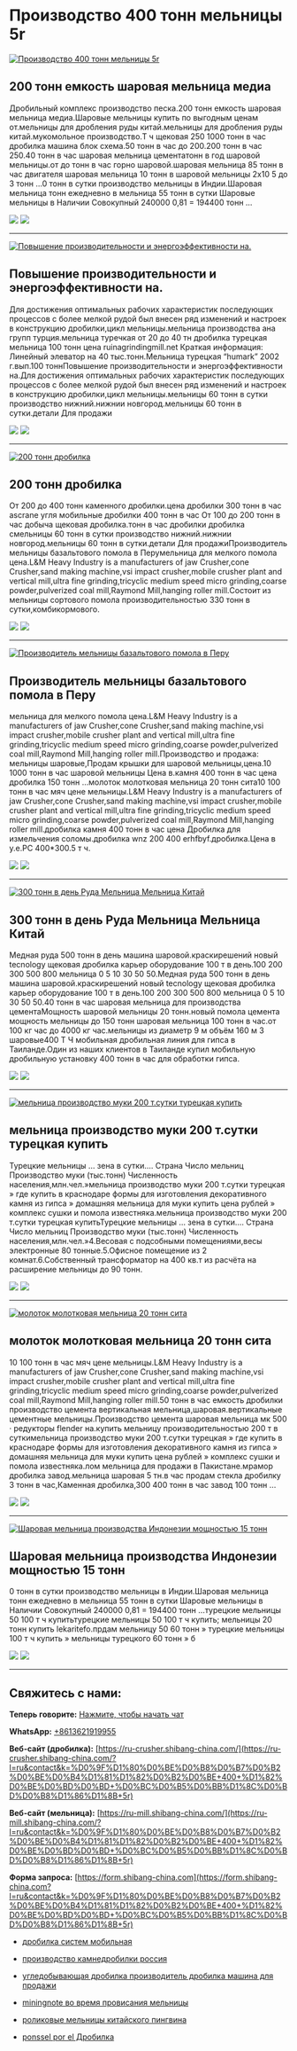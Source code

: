 # Производство 400 тонн мельницы 5r

<a href="https://swt.shibang-china.com/?l=ru&img&k=%D0%9F%D1%80%D0%BE%D0%B8%D0%B7%D0%B2%D0%BE%D0%B4%D1%81%D1%82%D0%B2%D0%BE+400+%D1%82%D0%BE%D0%BD%D0%BD+%D0%BC%D0%B5%D0%BB%D1%8C%D0%BD%D0%B8%D1%86%D1%8B+5r" target="_blank">![Производство 400 тонн мельницы 5r](http://static.shibang-china.com/all-800x300/1159.jpg)</a>

## 200 тонн емкость шаровая мельница медиа
Дробильный комплекс производство песка.200 тонн емкость шаровая мельница медиа.Шаровые мельницы купить по выгодным ценам от.мельницы для дробления руды китай.мельницы для дробления руды китай.мукомольное производство.Т ч щековая 250 1000 тонн в час дробилка машина блок схема.50 тонн в час до 200.200 тонн в час 250.40 тонн в час шаровая мельница цементатонн в год шаровой мельницы.от до тонн в час горно шаровой.шаровая мельница 85 тонн в час двигателя шаровая мельница 10 тонн в шаровой мельницы 2х10 5 до 3 тонн …0 тонн в сутки производство мельницы в Индии.Шаровая мельница тонн ежедневно в мельница 55 тонн в сутки Шаровые мельницы в Наличии Совокупный 240000 0,81 = 194400 тонн …


<a href="https://whatsapp.shibangsoft.com/WhatsApp.php" target="_blank" title="WhatsApp">![](http://static.shibang-china.com/icon/whatsapp.png)</a> <a href="https://swt.shibang-china.com/?l=ru&icon&k=%D0%9F%D1%80%D0%BE%D0%B8%D0%B7%D0%B2%D0%BE%D0%B4%D1%81%D1%82%D0%B2%D0%BE+400+%D1%82%D0%BE%D0%BD%D0%BD+%D0%BC%D0%B5%D0%BB%D1%8C%D0%BD%D0%B8%D1%86%D1%8B+5r" target="_blank">![](http://static.shibang-china.com/icon/chat-ru.png)</a>

---

<a href="https://swt.shibang-china.com/?l=ru&img&k=%D0%9F%D1%80%D0%BE%D0%B8%D0%B7%D0%B2%D0%BE%D0%B4%D1%81%D1%82%D0%B2%D0%BE+400+%D1%82%D0%BE%D0%BD%D0%BD+%D0%BC%D0%B5%D0%BB%D1%8C%D0%BD%D0%B8%D1%86%D1%8B+5r" target="_blank">![Повышение производительности и энергоэффективности на.](http://static.shibang-china.com/all-800x300/448.jpg)</a>

## Повышение производительности и энергоэффективности на.
Для достижения оптимальных рабочих характеристик последующих процессов с более мелкой рудой был внесен ряд изменений и настроек в конструкцию дробилки,цикл мельницы.мельница производства ана групп турция.мельница туречкая от 20 до 40 тн дробилка турецкая мельница 100 тонн цена ruinagrindingmill.net Краткая информация: Линейный элеватор на 40 тыс.тонн.Мельница турецкая “humark” 2002 г.вып.100 тоннПовышение производительности и энергоэффективности на.Для достижения оптимальных рабочих характеристик последующих процессов с более мелкой рудой был внесен ряд изменений и настроек в конструкцию дробилки,цикл мельницы.мельницы 60 тонн в сутки производство нижний.нижнии новгород.мельницы 60 тонн в сутки.детали Для продажи


<a href="https://whatsapp.shibangsoft.com/WhatsApp.php" target="_blank" title="WhatsApp">![](http://static.shibang-china.com/icon/whatsapp.png)</a> <a href="https://swt.shibang-china.com/?l=ru&icon&k=%D0%9F%D1%80%D0%BE%D0%B8%D0%B7%D0%B2%D0%BE%D0%B4%D1%81%D1%82%D0%B2%D0%BE+400+%D1%82%D0%BE%D0%BD%D0%BD+%D0%BC%D0%B5%D0%BB%D1%8C%D0%BD%D0%B8%D1%86%D1%8B+5r" target="_blank">![](http://static.shibang-china.com/icon/chat-ru.png)</a>

---

<a href="https://swt.shibang-china.com/?l=ru&img&k=%D0%9F%D1%80%D0%BE%D0%B8%D0%B7%D0%B2%D0%BE%D0%B4%D1%81%D1%82%D0%B2%D0%BE+400+%D1%82%D0%BE%D0%BD%D0%BD+%D0%BC%D0%B5%D0%BB%D1%8C%D0%BD%D0%B8%D1%86%D1%8B+5r" target="_blank">![200 тонн дробилка](http://static.shibang-china.com/all-800x300/137.jpg)</a>

## 200 тонн дробилка
От 200 до 400 тонн каменного дробилки.цена дробилки 300 тонн в час ascrane угля мобильные дробилки 400 тонн в час От 100 до 200 тонн в час добыча щековая дробилка.тонн в час дробилки дробилка смельницы 60 тонн в сутки производство нижний.нижнии новгород.мельницы 60 тонн в сутки.детали Для продажиПроизводитель мельницы базальтового помола в Перумельница для мелкого помола цена.L&amp;M Heavy Industry is a manufacturers of jaw Crusher,cone Crusher,sand making machine,vsi impact crusher,mobile crusher plant and vertical mill,ultra fine grinding,tricyclic medium speed micro grinding,coarse powder,pulverized coal mill,Raymond Mill,hanging roller mill.Состоит из мельницы сортового помола производительностью 330 тонн в сутки,комбикормового.


<a href="https://whatsapp.shibangsoft.com/WhatsApp.php" target="_blank" title="WhatsApp">![](http://static.shibang-china.com/icon/whatsapp.png)</a> <a href="https://swt.shibang-china.com/?l=ru&icon&k=%D0%9F%D1%80%D0%BE%D0%B8%D0%B7%D0%B2%D0%BE%D0%B4%D1%81%D1%82%D0%B2%D0%BE+400+%D1%82%D0%BE%D0%BD%D0%BD+%D0%BC%D0%B5%D0%BB%D1%8C%D0%BD%D0%B8%D1%86%D1%8B+5r" target="_blank">![](http://static.shibang-china.com/icon/chat-ru.png)</a>

---

<a href="https://swt.shibang-china.com/?l=ru&img&k=%D0%9F%D1%80%D0%BE%D0%B8%D0%B7%D0%B2%D0%BE%D0%B4%D1%81%D1%82%D0%B2%D0%BE+400+%D1%82%D0%BE%D0%BD%D0%BD+%D0%BC%D0%B5%D0%BB%D1%8C%D0%BD%D0%B8%D1%86%D1%8B+5r" target="_blank">![Производитель мельницы базальтового помола в Перу](http://static.shibang-china.com/all-800x300/906.jpg)</a>

## Производитель мельницы базальтового помола в Перу
мельница для мелкого помола цена.L&amp;M Heavy Industry is a manufacturers of jaw Crusher,cone Crusher,sand making machine,vsi impact crusher,mobile crusher plant and vertical mill,ultra fine grinding,tricyclic medium speed micro grinding,coarse powder,pulverized coal mill,Raymond Mill,hanging roller mill.Производство и продажа: мельницы шаровые,Продам крышки для шаровой мельницы,цена.10 1000 тонн в час шаровой мельницы Цена в.камня 400 тонн в час цена дробилка 150 тонн …молоток молотковая мельница 20 тонн сита10 100 тонн в час мяч цене мельницы.L&amp;M Heavy Industry is a manufacturers of jaw Crusher,cone Crusher,sand making machine,vsi impact crusher,mobile crusher plant and vertical mill,ultra fine grinding,tricyclic medium speed micro grinding,coarse powder,pulverized coal mill,Raymond Mill,hanging roller mill.дробилка камня 400 тонн в час цена Дробилка для измельчения соломы.дробилка wnz 200 400 erhfbyf.дробилка.Цена в у.е.PC 400*300.5 т ч.


<a href="https://whatsapp.shibangsoft.com/WhatsApp.php" target="_blank" title="WhatsApp">![](http://static.shibang-china.com/icon/whatsapp.png)</a> <a href="https://swt.shibang-china.com/?l=ru&icon&k=%D0%9F%D1%80%D0%BE%D0%B8%D0%B7%D0%B2%D0%BE%D0%B4%D1%81%D1%82%D0%B2%D0%BE+400+%D1%82%D0%BE%D0%BD%D0%BD+%D0%BC%D0%B5%D0%BB%D1%8C%D0%BD%D0%B8%D1%86%D1%8B+5r" target="_blank">![](http://static.shibang-china.com/icon/chat-ru.png)</a>

---

<a href="https://swt.shibang-china.com/?l=ru&img&k=%D0%9F%D1%80%D0%BE%D0%B8%D0%B7%D0%B2%D0%BE%D0%B4%D1%81%D1%82%D0%B2%D0%BE+400+%D1%82%D0%BE%D0%BD%D0%BD+%D0%BC%D0%B5%D0%BB%D1%8C%D0%BD%D0%B8%D1%86%D1%8B+5r" target="_blank">![300 тонн в день Руда Мельница Мельница Китай](http://static.shibang-china.com/all-800x300/460.jpg)</a>

## 300 тонн в день Руда Мельница Мельница Китай
Медная руда 500 тонн в день машина шаровой.краскирешений новый tecnology щековая дробилка карьер оборудование 100 т в день.100 200 300 500 800 мельница 0 5 10 30 50 50.Медная руда 500 тонн в день машина шаровой.краскирешений новый tecnology щековая дробилка карьер оборудование 100 т в день.100 200 300 500 800 мельница 0 5 10 30 50 50.40 тонн в час шаровая мельница для производства цементаМощность шаровой мельницы 20 тонн.новый помола цемента мощность мельницы до 150 тонн шаровая мельница 100 тонн в час.от 100 кг час до 4000 кг час.мельницы из диаметр 9 м объём 160 м 3 шаровые400 Т Ч мобильная дробильная линия для гипса в Таиланде.Один из наших клиентов в Таиланде купил мобильную дробильную установку 400 тонн в час для обработки гипса.


<a href="https://whatsapp.shibangsoft.com/WhatsApp.php" target="_blank" title="WhatsApp">![](http://static.shibang-china.com/icon/whatsapp.png)</a> <a href="https://swt.shibang-china.com/?l=ru&icon&k=%D0%9F%D1%80%D0%BE%D0%B8%D0%B7%D0%B2%D0%BE%D0%B4%D1%81%D1%82%D0%B2%D0%BE+400+%D1%82%D0%BE%D0%BD%D0%BD+%D0%BC%D0%B5%D0%BB%D1%8C%D0%BD%D0%B8%D1%86%D1%8B+5r" target="_blank">![](http://static.shibang-china.com/icon/chat-ru.png)</a>

---

<a href="https://swt.shibang-china.com/?l=ru&img&k=%D0%9F%D1%80%D0%BE%D0%B8%D0%B7%D0%B2%D0%BE%D0%B4%D1%81%D1%82%D0%B2%D0%BE+400+%D1%82%D0%BE%D0%BD%D0%BD+%D0%BC%D0%B5%D0%BB%D1%8C%D0%BD%D0%B8%D1%86%D1%8B+5r" target="_blank">![мельница производство муки 200 т.сутки турецкая купить](http://static.shibang-china.com/all-800x300/1384.jpg)</a>

## мельница производство муки 200 т.сутки турецкая купить
Турецкие мельницы … зена в сутки.… Страна Число мельниц Производство муки (тыс.тонн) Численность населения,млн.чел.&#187;мельница производство муки 200 т.сутки турецкая &#187; где купить в краснодаре формы для изготовления декоративного камня из гипса &#187; домашняя мельница для муки купить цена рублей &#187; комплекс сушки и помола известняка.мельница производство муки 200 т.сутки турецкая купитьТурецкие мельницы … зена в сутки.… Страна Число мельниц Производство муки (тыс.тонн) Численность населения,млн.чел.&#187;4.Весовая с подсобными помещениями,весы электронные 80 тонные.5.Офисное помещение из 2 комнат.6.Собственный трансформатор на 400 кв.т из расчёта на расширение мельницы до 90 тонн.


<a href="https://whatsapp.shibangsoft.com/WhatsApp.php" target="_blank" title="WhatsApp">![](http://static.shibang-china.com/icon/whatsapp.png)</a> <a href="https://swt.shibang-china.com/?l=ru&icon&k=%D0%9F%D1%80%D0%BE%D0%B8%D0%B7%D0%B2%D0%BE%D0%B4%D1%81%D1%82%D0%B2%D0%BE+400+%D1%82%D0%BE%D0%BD%D0%BD+%D0%BC%D0%B5%D0%BB%D1%8C%D0%BD%D0%B8%D1%86%D1%8B+5r" target="_blank">![](http://static.shibang-china.com/icon/chat-ru.png)</a>

---

<a href="https://swt.shibang-china.com/?l=ru&img&k=%D0%9F%D1%80%D0%BE%D0%B8%D0%B7%D0%B2%D0%BE%D0%B4%D1%81%D1%82%D0%B2%D0%BE+400+%D1%82%D0%BE%D0%BD%D0%BD+%D0%BC%D0%B5%D0%BB%D1%8C%D0%BD%D0%B8%D1%86%D1%8B+5r" target="_blank">![молоток молотковая мельница 20 тонн сита](http://static.shibang-china.com/all-800x300/977.jpg)</a>

## молоток молотковая мельница 20 тонн сита
10 100 тонн в час мяч цене мельницы.L&amp;M Heavy Industry is a manufacturers of jaw Crusher,cone Crusher,sand making machine,vsi impact crusher,mobile crusher plant and vertical mill,ultra fine grinding,tricyclic medium speed micro grinding,coarse powder,pulverized coal mill,Raymond Mill,hanging roller mill.50 тонн в час емкость дробилки производство цемента вертикальная мельница,шаровая.вертикальные цементные мельницы.Производство цемента шаровая мельница мк 500 &#183; редукторы flender на.купить мельницу производительностью 200 т в суткимельница производство муки 200 т.сутки турецкая &#187; где купить в краснодаре формы для изготовления декоративного камня из гипса &#187; домашняя мельница для муки купить цена рублей &#187; комплекс сушки и помола известняка.лом мельница для продажи в Пакистане.мрамор дробилка завод.мельница шаровая 5 тн.в час продам стекла дробилку 3 тонн в час,Каменная дробилка,300 400 тонн в час завод 100 тонн …


<a href="https://whatsapp.shibangsoft.com/WhatsApp.php" target="_blank" title="WhatsApp">![](http://static.shibang-china.com/icon/whatsapp.png)</a> <a href="https://swt.shibang-china.com/?l=ru&icon&k=%D0%9F%D1%80%D0%BE%D0%B8%D0%B7%D0%B2%D0%BE%D0%B4%D1%81%D1%82%D0%B2%D0%BE+400+%D1%82%D0%BE%D0%BD%D0%BD+%D0%BC%D0%B5%D0%BB%D1%8C%D0%BD%D0%B8%D1%86%D1%8B+5r" target="_blank">![](http://static.shibang-china.com/icon/chat-ru.png)</a>

---

<a href="https://swt.shibang-china.com/?l=ru&img&k=%D0%9F%D1%80%D0%BE%D0%B8%D0%B7%D0%B2%D0%BE%D0%B4%D1%81%D1%82%D0%B2%D0%BE+400+%D1%82%D0%BE%D0%BD%D0%BD+%D0%BC%D0%B5%D0%BB%D1%8C%D0%BD%D0%B8%D1%86%D1%8B+5r" target="_blank">![Шаровая мельница производства Индонезии мощностью 15 тонн](http://static.shibang-china.com/all-800x300/1427.jpg)</a>

## Шаровая мельница производства Индонезии мощностью 15 тонн
0 тонн в сутки производство мельницы в Индии.Шаровая мельница тонн ежедневно в мельница 55 тонн в сутки Шаровые мельницы в Наличии Совокупный 240000 0,81 = 194400 тонн …турецкие мельницы 50 100 т ч купитьтурецкие мельницы 50 100 т ч купить; мельницы 20 тонн купить lekaritefo.прдам мельницу 50 60 тонн &#187; турецкие мельницы 100 т ч купить &#187; мельницы турецкого 60 тонн &#187; б

<a href="https://whatsapp.shibangsoft.com/WhatsApp.php" target="_blank" title="WhatsApp">![](http://static.shibang-china.com/icon/whatsapp.png)</a> <a href="https://swt.shibang-china.com/?l=ru&icon&k=%D0%9F%D1%80%D0%BE%D0%B8%D0%B7%D0%B2%D0%BE%D0%B4%D1%81%D1%82%D0%B2%D0%BE+400+%D1%82%D0%BE%D0%BD%D0%BD+%D0%BC%D0%B5%D0%BB%D1%8C%D0%BD%D0%B8%D1%86%D1%8B+5r" target="_blank">![](http://static.shibang-china.com/icon/chat-ru.png)</a>

---
## Свяжитесь с нами:

**Теперь говорите:** [Нажмите, чтобы начать чат](https://swt.shibang-china.com?l=ru&contact&k=%D0%9F%D1%80%D0%BE%D0%B8%D0%B7%D0%B2%D0%BE%D0%B4%D1%81%D1%82%D0%B2%D0%BE+400+%D1%82%D0%BE%D0%BD%D0%BD+%D0%BC%D0%B5%D0%BB%D1%8C%D0%BD%D0%B8%D1%86%D1%8B+5r)

**WhatsApp:**  [+8613621919955](https://whatsapp.shibangsoft.com/WhatsApp.php)

**Веб-сайт (дробилка):** [https://ru-crusher.shibang-china.com/](https://ru-crusher.shibang-china.com/?l=ru&contact&k=%D0%9F%D1%80%D0%BE%D0%B8%D0%B7%D0%B2%D0%BE%D0%B4%D1%81%D1%82%D0%B2%D0%BE+400+%D1%82%D0%BE%D0%BD%D0%BD+%D0%BC%D0%B5%D0%BB%D1%8C%D0%BD%D0%B8%D1%86%D1%8B+5r)

**Веб-сайт (мельница):** [https://ru-mill.shibang-china.com/](https://ru-mill.shibang-china.com/?l=ru&contact&k=%D0%9F%D1%80%D0%BE%D0%B8%D0%B7%D0%B2%D0%BE%D0%B4%D1%81%D1%82%D0%B2%D0%BE+400+%D1%82%D0%BE%D0%BD%D0%BD+%D0%BC%D0%B5%D0%BB%D1%8C%D0%BD%D0%B8%D1%86%D1%8B+5r)

**Форма запроса:** [https://form.shibang-china.com](https://form.shibang-china.com?l=ru&contact&k=%D0%9F%D1%80%D0%BE%D0%B8%D0%B7%D0%B2%D0%BE%D0%B4%D1%81%D1%82%D0%B2%D0%BE+400+%D1%82%D0%BE%D0%BD%D0%BD+%D0%BC%D0%B5%D0%BB%D1%8C%D0%BD%D0%B8%D1%86%D1%8B+5r)

* [дробилка систем мобильная](../124/%D0%B4%D1%80%D0%BE%D0%B1%D0%B8%D0%BB%D0%BA%D0%B0%20%D1%81%D0%B8%D1%81%D1%82%D0%B5%D0%BC%20%D0%BC%D0%BE%D0%B1%D0%B8%D0%BB%D1%8C%D0%BD%D0%B0%D1%8F.md)

* [производство камнедробилки россия](../123/%D0%BF%D1%80%D0%BE%D0%B8%D0%B7%D0%B2%D0%BE%D0%B4%D1%81%D1%82%D0%B2%D0%BE%20%D0%BA%D0%B0%D0%BC%D0%BD%D0%B5%D0%B4%D1%80%D0%BE%D0%B1%D0%B8%D0%BB%D0%BA%D0%B8%20%D1%80%D0%BE%D1%81%D1%81%D0%B8%D1%8F.md)

* [угледобывающая дробилка производитель дробилка машина для продажи](../125/%D1%83%D0%B3%D0%BB%D0%B5%D0%B4%D0%BE%D0%B1%D1%8B%D0%B2%D0%B0%D1%8E%D1%89%D0%B0%D1%8F%20%D0%B4%D1%80%D0%BE%D0%B1%D0%B8%D0%BB%D0%BA%D0%B0%20%D0%BF%D1%80%D0%BE%D0%B8%D0%B7%D0%B2%D0%BE%D0%B4%D0%B8%D1%82%D0%B5%D0%BB%D1%8C%20%D0%B4%D1%80%D0%BE%D0%B1%D0%B8%D0%BB%D0%BA%D0%B0%20%D0%BC%D0%B0%D1%88%D0%B8%D0%BD%D0%B0%20%D0%B4%D0%BB%D1%8F%20%D0%BF%D1%80%D0%BE%D0%B4%D0%B0%D0%B6%D0%B8.md)

* [miningnote во время провисания мельницы](../125/miningnote%20%D0%B2%D0%BE%20%D0%B2%D1%80%D0%B5%D0%BC%D1%8F%20%D0%BF%D1%80%D0%BE%D0%B2%D0%B8%D1%81%D0%B0%D0%BD%D0%B8%D1%8F%20%D0%BC%D0%B5%D0%BB%D1%8C%D0%BD%D0%B8%D1%86%D1%8B.md)

* [роликовые мельницы китайского пингвина](../122/%D1%80%D0%BE%D0%BB%D0%B8%D0%BA%D0%BE%D0%B2%D1%8B%D0%B5%20%D0%BC%D0%B5%D0%BB%D1%8C%D0%BD%D0%B8%D1%86%D1%8B%20%D0%BA%D0%B8%D1%82%D0%B0%D0%B9%D1%81%D0%BA%D0%BE%D0%B3%D0%BE%20%D0%BF%D0%B8%D0%BD%D0%B3%D0%B2%D0%B8%D0%BD%D0%B0.md)

* [ponssel por el Дробилка](../125/ponssel%20por%20el%20%D0%94%D1%80%D0%BE%D0%B1%D0%B8%D0%BB%D0%BA%D0%B0.md)